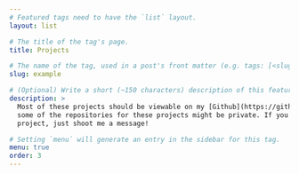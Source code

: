 ```yaml
---
# Featured tags need to have the `list` layout.
layout: list

# The title of the tag's page.
title: Projects

# The name of the tag, used in a post's front matter (e.g. tags: [<slug>]).
slug: example

# (Optional) Write a short (~150 characters) description of this featured tag.
description: >
  Most of these projects should be viewable on my [Github](https://github.com/rohantilva/), but
  some of the repositories for these projects might be private. If you'd like to see any private 
  project, just shoot me a message!

# Setting `menu` will generate an entry in the sidebar for this tag.
menu: true
order: 3
---
```

